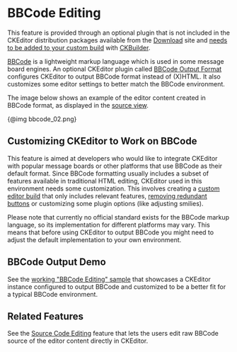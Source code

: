 <!--
Copyright (c) 2003-2016, CKSource - Frederico Knabben. All rights reserved.
For licensing, see LICENSE.md.
-->

# BBCode Editing

<p class="requirements">
	This feature is provided through an optional plugin that is not included in the CKEditor distribution packages available from the <a href="http://ckeditor.com/download">Download</a> site and <a href="#!/guide/dev_plugins">needs to be added to your custom build</a> with <a href="http://ckeditor.com/builder">CKBuilder</a>.
</p>

[BBCode](http://en.wikipedia.org/wiki/BBCode) is a lightweight markup language which is used in some message board engines. An optional CKEditor plugin called [BBCode Output Format](http://ckeditor.com/addon/bbcode) configures CKEditor to output BBCode format instead of (X)HTML. It also customizes some editor settings to better match the BBCode environment.

The image below shows an example of the editor content created in BBCode format, as displayed in the [source view](#!/guide/dev_sourcearea).

{@img bbcode_02.png}

## Customizing CKEditor to Work on BBCode

This feature is aimed at developers who would like to integrate CKEditor with popular message boards or other platforms that use BBCode as their default format. Since BBCode formatting usually includes a subset of features available in traditional HTML editing, CKEditor used in this environment needs some customization. This involves creating a [custom editor build](http://ckeditor.com/builder) that only includes relevant features, [removing redundant buttons](#!/api/CKEDITOR.config-cfg-removeButtons) or customizing some plugin options (like adjusting smilies).

<p class="tip">
	Please note that currently no official standard exists for the BBCode markup language, so its implementation for different platforms may vary. This means that before using CKEditor to output BBCode you might need to adjust the default implementation to your own environment.
</p>

## BBCode Output Demo 

See the [working "BBCode Editing" sample](http://sdk.ckeditor.com/samples/bbcode.html) that showcases a CKEditor instance configured to output BBCode and customized to be a better fit for a typical BBCode environment.

## Related Features

See the [Source Code Editing](#!/guide/dev_sourcearea) feature that lets the users edit raw BBCode source of the editor content directly in CKEditor.